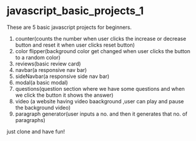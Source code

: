 # javascript_basic_projects_1
These are 5 basic javascript projects for beginners.
1. counter(counts the number when user clicks the increase or decrease button and reset it when user clicks reset button)
2. color flipper(background color get changed when user clicks the button to a random color)
3. reviews(basic review card)
4. navbar(a responsive nav bar)
5. sideNavbar(a responsive side nav bar)
6. modal(a basic modal)
7. questions(question section where we have some questions and when we click the button it shows the answer)
8. video (a website having video baackground ,user can play and pause the background video)
9. paragraph generator(user inputs a no. and then it generates that no. of paragraphs)

just clone and have fun!
